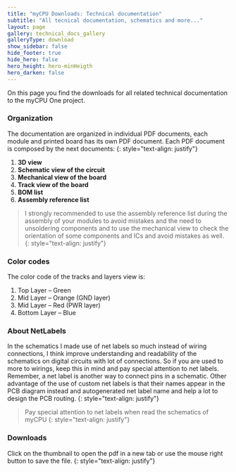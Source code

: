 ```yaml
---
title: "myCPU Downloads: Technical documentation"
subtitle: "All tecnical documentation, schematics and more..."
layout: page
gallery: technical_docs_gallery
galleryType: download
show_sidebar: false
hide_footer: true
hide_hero: false
hero_height: hero-minHeigth
hero_darken: false
---
```

On this page you find the downloads for all related technical documentation to the myCPU One project.

### Organization

The documentation are organized in individual PDF documents, each module and printed board has its own PDF document. Each PDF document is composed by the next documents:
{: style="text-align: justify"}

1. **3D view**
2. **Schematic view of the circuit**
3. **Mechanical view of the board**
4. **Track view of the board**
5. **BOM list**
6. **Assembly reference list**

> I strongly recommended to use the assembly reference list during the assembly of your modules to avoid mistakes and the need to unsoldering components and to use the mechanical view to check the orientation of some components and ICs and avoid mistakes as well.
{: style="text-align: justify"}

### Color codes

The color code of the tracks and layers view is:

1. Top Layer – Green
2. Mid Layer – Orange (GND layer)
3. Mid Layer – Red (PWR layer)
4. Bottom Layer – Blue

### About NetLabels

In the schematics I made use of net labels so much instead of wiring connections, I think improve understanding and readability of the schematics on digital circuits with lot of connections. So if you are used to more to wirings, keep this in mind and pay special attention to net labels. Remember, a net label is another way to connect pins in a schematic. Other advantage of the use of custom net labels is that their names appear in the PCB diagram instead and autogenerated net label name and help a lot to design the PCB routing.
{: style="text-align: justify"}

> Pay special attention to net labels when read the schematics of myCPU
{: style="text-align: justify"}

### Downloads

Click on the thumbnail to open the pdf in a new tab or use the mouse right button to save the file.
{: style="text-align: justify"}